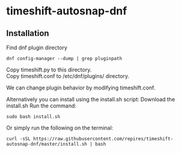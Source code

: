 # timeshift-autosnap-dnf

## Installation

Find dnf plugin  directory
```
dnf config-manager --dump | grep pluginpath
```
Copy timeshift.py to this directory.  
Copy timeshift.conf to /etc/dnf/plugins/ directory.

We can change plugin behavior by modifying timeshift.conf.

Alternatively you can install using the install.sh script:
Download the install.sh
Run the command:
```
sudo bash install.sh
```
Or simply run the following on the terminal:
```
curl -sSL https://raw.githubusercontent.com/repires/timeshift-autosnap-dnf/master/install.sh | bash
```
